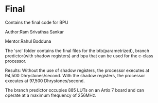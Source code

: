 # Final
Contains the final code for BPU

Author:Ram Srivathsa Sankar

Mentor:Rahul Bodduna

The 'src' folder contains the final files for the btb(parametrized), branch predictor(with shadow registers) and bpu that can be used for the c-class processor.

Results: Without the use of shadow registers, the processor executes at 94,500 Dhrystones/second. With the shadow registers, the processor executes at 97,500 Dhrystones/second.

The branch predictor occupies 885 LUTs on an Artix 7 board and can operate at a maximum frequency of 256MHz.
